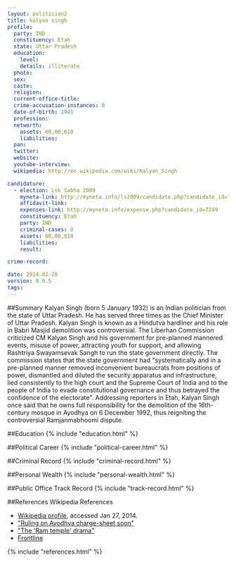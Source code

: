 ```yaml
---
layout: politician2
title: kalyan singh
profile: 
  party: IND
  constituency: Etah
  state: Uttar Pradesh
  education: 
    level: 
    details: illiterate
  photo: 
  sex: 
  caste: 
  religion: 
  current-office-title: 
  crime-accusation-instances: 0
  date-of-birth: 1941
  profession: 
  networth: 
    assets: 60,00,610
    liabilities: 
  pan: 
  twitter: 
  website: 
  youtube-interview: 
  wikipedia: http://en.wikipedia.com/wiki/Kalyan_Singh

candidature: 
  - election: Lok Sabha 2009
    myneta-link: http://myneta.info/ls2009/candidate.php?candidate_id=7249
    affidavit-link: 
    expenses-link: http://myneta.info/expense.php?candidate_id=7249
    constituency: Etah 
    party: IND
    criminal-cases: 0
    assets: 60,00,610
    liabilities: 
    result:  

crime-record: 

date: 2014-01-28
version: 0.0.5
tags: 
---
```

##Summary
Kalyan Singh (born 5 January 1932) is an Indian politician from the state of Uttar Pradesh. He has served three times as the Chief Minister of Uttar Pradesh. Kalyan Singh is known as a Hindutva hardliner and his role in Babri Masjid demolition was controversial. The Liberhan Commission criticized CM Kalyan Singh and his government for pre-planned mannered events, misuse of power, attracting youth for support, and allowing Rashtriya Swayamsevak Sangh to run the state government directly. The commission states that the state government had "systematically and in a pre-planned manner removed inconvenient bureaucrats from positions of power, dismantled and diluted the security apparatus and infrastructure, lied consistently to the high court and the Supreme Court of India and to the people of India to evade constitutional governance and thus betrayed the confidence of the electorate". Addressing reporters in Etah, Kalyan Singh once said that he owns full responsibility for the demolition of the 16th-century mosque in Ayodhya on 6 December 1992, thus reigniting the controversial Ramjanmabhoomi dispute.




##Education
{% include "education.html" %}


##Political Career
{% include "political-career.html" %}


##Criminal Record
{% include "criminal-record.html" %}


##Personal Wealth
{% include "personal-wealth.html" %}


##Public Office Track Record
{% include "track-record.html" %}


##References
Wikipedia References
- [Wikipedia profile]({{page.profile.wikipedia}}), accessed Jan 27, 2014.
- ["Ruling on Ayodhya charge-sheet soon"][wiki1]
- ["The 'Ram temple' drama"][wiki2]
- [Frontline][wiki3]

[wiki1]: http://www.indianexpress.com/res/web/pIe/ie/daily/19980427/11750564.html
[wiki2]: http://www.hinduonnet.com/fline/fl1515/15150960.htm
[wiki3]: /wiki/Frontline_(magazine)


{% include "references.html" %}